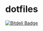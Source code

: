 dotfiles
========

[![Bitdeli Badge](https://d2weczhvl823v0.cloudfront.net/erikankrom/dotfiles/trend.png)](https://bitdeli.com/free "Bitdeli Badge")

